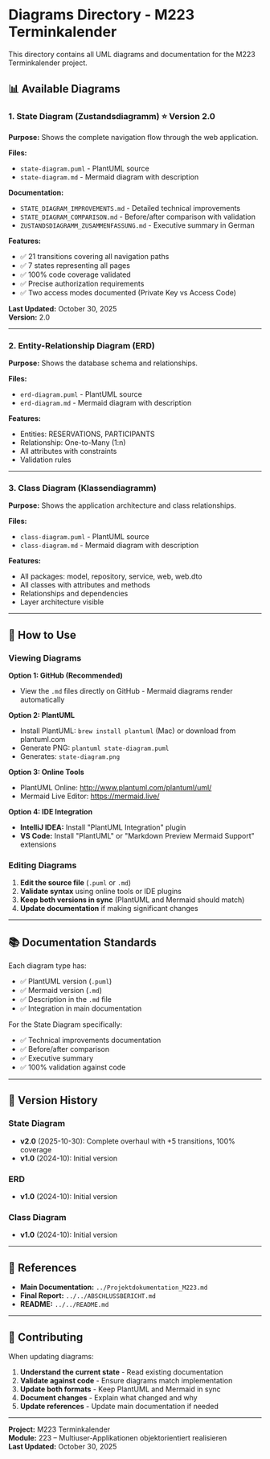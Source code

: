 # Diagrams Directory - M223 Terminkalender

This directory contains all UML diagrams and documentation for the M223 Terminkalender project.

## 📊 Available Diagrams

### 1. State Diagram (Zustandsdiagramm) ⭐ Version 2.0

**Purpose:** Shows the complete navigation flow through the web application.

**Files:**
- `state-diagram.puml` - PlantUML source
- `state-diagram.md` - Mermaid diagram with description

**Documentation:**
- `STATE_DIAGRAM_IMPROVEMENTS.md` - Detailed technical improvements
- `STATE_DIAGRAM_COMPARISON.md` - Before/after comparison with validation
- `ZUSTANDSDIAGRAMM_ZUSAMMENFASSUNG.md` - Executive summary in German

**Features:**
- ✅ 21 transitions covering all navigation paths
- ✅ 7 states representing all pages
- ✅ 100% code coverage validated
- ✅ Precise authorization requirements
- ✅ Two access modes documented (Private Key vs Access Code)

**Last Updated:** October 30, 2025  
**Version:** 2.0

---

### 2. Entity-Relationship Diagram (ERD)

**Purpose:** Shows the database schema and relationships.

**Files:**
- `erd-diagram.puml` - PlantUML source
- `erd-diagram.md` - Mermaid diagram with description

**Features:**
- Entities: RESERVATIONS, PARTICIPANTS
- Relationship: One-to-Many (1:n)
- All attributes with constraints
- Validation rules

---

### 3. Class Diagram (Klassendiagramm)

**Purpose:** Shows the application architecture and class relationships.

**Files:**
- `class-diagram.puml` - PlantUML source
- `class-diagram.md` - Mermaid diagram with description

**Features:**
- All packages: model, repository, service, web, web.dto
- All classes with attributes and methods
- Relationships and dependencies
- Layer architecture visible

---

## 🔧 How to Use

### Viewing Diagrams

**Option 1: GitHub (Recommended)**
- View the `.md` files directly on GitHub - Mermaid diagrams render automatically

**Option 2: PlantUML**
- Install PlantUML: `brew install plantuml` (Mac) or download from plantuml.com
- Generate PNG: `plantuml state-diagram.puml`
- Generates: `state-diagram.png`

**Option 3: Online Tools**
- PlantUML Online: http://www.plantuml.com/plantuml/uml/
- Mermaid Live Editor: https://mermaid.live/

**Option 4: IDE Integration**
- **IntelliJ IDEA:** Install "PlantUML Integration" plugin
- **VS Code:** Install "PlantUML" or "Markdown Preview Mermaid Support" extensions

### Editing Diagrams

1. **Edit the source file** (`.puml` or `.md`)
2. **Validate syntax** using online tools or IDE plugins
3. **Keep both versions in sync** (PlantUML and Mermaid should match)
4. **Update documentation** if making significant changes

---

## 📚 Documentation Standards

Each diagram type has:
- ✅ PlantUML version (`.puml`)
- ✅ Mermaid version (`.md`)
- ✅ Description in the `.md` file
- ✅ Integration in main documentation

For the State Diagram specifically:
- ✅ Technical improvements documentation
- ✅ Before/after comparison
- ✅ Executive summary
- ✅ 100% validation against code

---

## 🔄 Version History

### State Diagram
- **v2.0** (2025-10-30): Complete overhaul with +5 transitions, 100% coverage
- **v1.0** (2024-10): Initial version

### ERD
- **v1.0** (2024-10): Initial version

### Class Diagram
- **v1.0** (2024-10): Initial version

---

## 📖 References

- **Main Documentation:** `../Projektdokumentation_M223.md`
- **Final Report:** `../../ABSCHLUSSBERICHT.md`
- **README:** `../../README.md`

---

## 🤝 Contributing

When updating diagrams:

1. **Understand the current state** - Read existing documentation
2. **Validate against code** - Ensure diagrams match implementation
3. **Update both formats** - Keep PlantUML and Mermaid in sync
4. **Document changes** - Explain what changed and why
5. **Update references** - Update main documentation if needed

---

**Project:** M223 Terminkalender  
**Module:** 223 – Multiuser-Applikationen objektorientiert realisieren  
**Last Updated:** October 30, 2025
